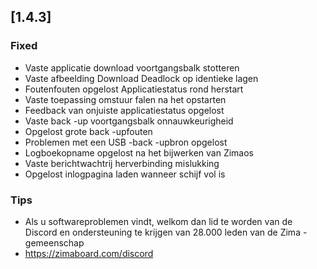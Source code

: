 ## [1.4.3]
### Fixed
- Vaste applicatie download voortgangsbalk stotteren
- Vaste afbeelding Download Deadlock op identieke lagen
- Foutenfouten opgelost Applicatiestatus rond herstart
- Vaste toepassing omstuur falen na het opstarten
- Feedback van onjuiste applicatiestatus opgelost
- Vaste back -up voortgangsbalk onnauwkeurigheid
- Opgelost grote back -upfouten
- Problemen met een USB -back -upbron opgelost
- Logboekopname opgelost na het bijwerken van Zimaos
- Vaste berichtwachtrij herverbinding mislukking
- Opgelost inlogpagina laden wanneer schijf vol is
### Tips
- Als u softwareproblemen vindt, welkom dan lid te worden van de Discord en ondersteuning te krijgen van 28.000 leden van de Zima -gemeenschap
- <a href = "https://zimaboard.com/discord" target = "_ blank" style = "color: blauw"> https://zimaboard.com/discord </a>
